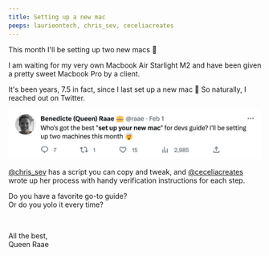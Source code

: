 ```yaml
---
title: Setting up a new mac
peeps: laurieontech, chris_sev, ceceliacreates
---
```


This month I'll be setting up two new macs 🤯

I am waiting for my very own Macbook Air Starlight M2 and have been given a pretty sweet Macbook Pro by a client.

It's been years, 7.5 in fact, since I last set up a new mac 👵 So naturally, I reached out on Twitter.

[![Who's got the best "set up your new mac" for devs guide? I'll be setting up two machines this month 🤯](./twitter.com_new_mac.jpg)](https://twitter.com/raae/status/1620741195105456129)

[@chris_sev](https://twitter.com/chris__sev/status/1620932751322144769) has a script you can copy and tweak, and [@ceceliacreates](https://twitter.com/ceceliacreates/status/1620790705781198853) wrote up her process with handy verification instructions for each step.

Do you have a favorite go-to guide?\
Or do you yolo it every time?

&nbsp;

All the best,\
Queen Raae

